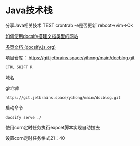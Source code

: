 # Java技术栈

分享Java相关技术
TEST crontrab -e是否更新
reboot->vim->Ok


[如何使用docsify搭建文档类型的网站](https://mp.weixin.qq.com/s/TPXHaTdfTYKrcpm77gPHyA)

[多页文档 (docsify.js.org)](https://docsify.js.org/#/zh-cn/more-pages)


项目仓库：
https://git.jetbrains.space/yihong/main/docblog.git



```
CTRL SHIFT R
```



域名

git仓库


```
https://git.jetbrains.space/yihong/main/docblog.git
```

启动命令

```
docsify serve ./
```



使用corn定时任务执行expcet脚本实现自动拉去

设置corn定时任务格式21：40







